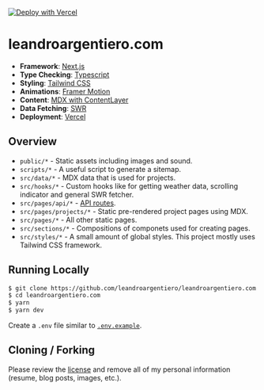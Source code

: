 [![Deploy with Vercel](https://vercel.com/button)](https://vercel.com/new/git/external?repository-url=https%3A%2F%2Fgithub.com%2Fleandroargentiero%2Fleandroargentiero.com)

# leandroargentiero.com

- **Framework**: [Next.js](https://nextjs.org/)
- **Type Checking**: [Typescript](https://www.typescriptlang.org/)
- **Styling**: [Tailwind CSS](https://tailwindcss.com/)
- **Animations**: [Framer Motion](https://www.framer.com/motion/)
- **Content**: [MDX with ContentLayer](https://www.contentlayer.dev/)
- **Data Fetching**: [SWR](https://planetscale.com)
- **Deployment**: [Vercel](https://vercel.com)

## Overview

- `public/*` - Static assets including images and sound.
- `scripts/*` - A useful script to generate a sitemap.
- `src/data/*` - MDX data that is used for projects.
- `src/hooks/*` - Custom hooks like for getting weather data, scrolling
  indicator and general SWR fetcher.
- `src/pages/api/*` -
  [API routes](https://nextjs.org/docs/api-routes/introduction).
- `src/pages/projects/*` - Static pre-rendered project pages using MDX.
- `src/pages/*` - All other static pages.
- `src/sections/*` - Compositions of componets used for creating pages.
- `src/styles/*` - A small amount of global styles. This project mostly uses
  Tailwind CSS framework.

## Running Locally

```bash
$ git clone https://github.com/leandroargentiero/leandroargentiero.com.git
$ cd leandroargentiero.com
$ yarn
$ yarn dev
```

Create a `.env` file similar to
[`.env.example`](https://github.com/leerob/leerob.io/blob/main/.env.example).

## Cloning / Forking

Please review the
[license](https://github.com/leandroargentiero/leandroargentiero.com/blob/main/LICENSE.txt)
and remove all of my personal information (resume, blog posts, images, etc.).
